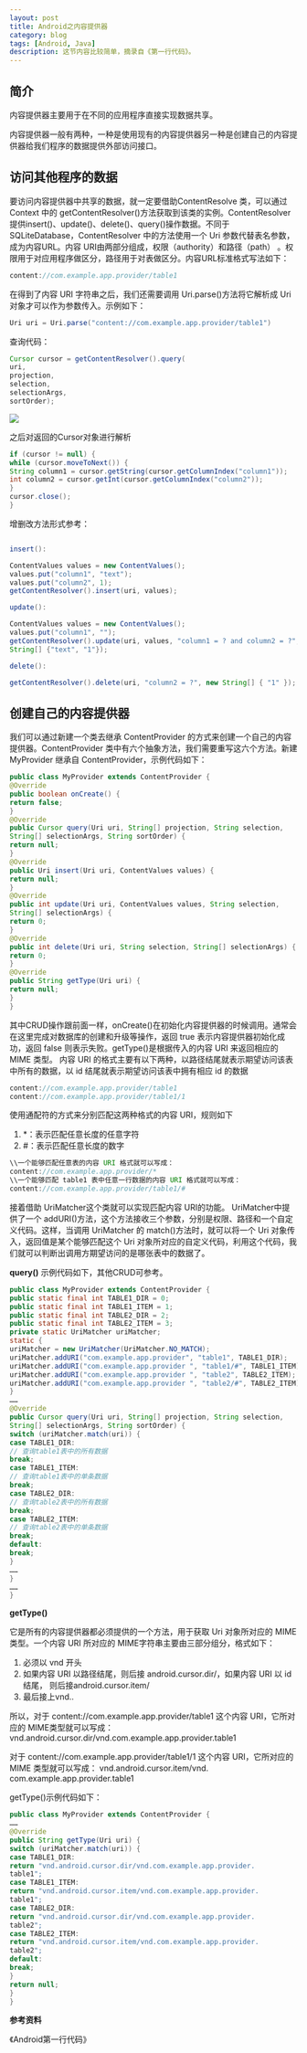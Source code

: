 ```yaml
---
layout: post
title: Android之内容提供器
category: blog
tags: [Android, Java]
description: 这节内容比较简单，摘录自《第一行代码》。
---
```



## 简介

内容提供器主要用于在不同的应用程序直接实现数据共享。

内容提供器一般有两种，一种是使用现有的内容提供器另一种是创建自己的内容提供器给我们程序的数据提供外部访问接口。

## 访问其他程序的数据

 要访问内容提供器中共享的数据，就一定要借助ContentResolve 类，可以通过 Context 中的 getContentResolver()方法获取到该类的实例。ContentResolver提供insert()、update()、delete()、query()操作数据。不同于 SQLiteDatabase，ContentResolver 中的方法使用一个 Uri 参数代替表名参数，成为内容URL。内容 URI由两部分组成，权限（authority）和路径（path） 。权限用于对应用程序做区分，路径用于对表做区分。内容URL标准格式写法如下：
 ```java
content://com.example.app.provider/table1
 ```
在得到了内容 URI 字符串之后，我们还需要调用 Uri.parse()方法将它解析成 Uri 对象才可以作为参数传入。示例如下：
```java
Uri uri = Uri.parse("content://com.example.app.provider/table1")
```

查询代码：

```java
Cursor cursor = getContentResolver().query(
uri,
projection,
selection,
selectionArgs,
sortOrder);
```
![](https://github.com/Yangtiancoder/Yangtiancoder.github.io/blob/master/assets/images/ContentProvider.png?raw=true)

之后对返回的Cursor对象进行解析

```java
if (cursor != null) {
while (cursor.moveToNext()) {
String column1 = cursor.getString(cursor.getColumnIndex("column1"));
int column2 = cursor.getInt(cursor.getColumnIndex("column2"));
}
cursor.close();
}
```

增删改方法形式参考：

```java

insert():

ContentValues values = new ContentValues();
values.put("column1", "text");
values.put("column2", 1);
getContentResolver().insert(uri, values);

update():

ContentValues values = new ContentValues();
values.put("column1", "");
getContentResolver().update(uri, values, "column1 = ? and column2 = ?", new
String[] {"text", "1"});

delete():

getContentResolver().delete(uri, "column2 = ?", new String[] { "1" });
```

## 创建自己的内容提供器

我们可以通过新建一个类去继承 ContentProvider 的方式来创建一个自己的内容提供器。ContentProvider 类中有六个抽象方法，我们需要重写这六个方法。新建 MyProvider 继承自 ContentProvider，示例代码如下：
```java
public class MyProvider extends ContentProvider {
@Override
public boolean onCreate() {
return false;
}
@Override
public Cursor query(Uri uri, String[] projection, String selection,
String[] selectionArgs, String sortOrder) {
return null;
}
@Override
public Uri insert(Uri uri, ContentValues values) {
return null;
}
@Override
public int update(Uri uri, ContentValues values, String selection,
String[] selectionArgs) {
return 0;
}
@Override
public int delete(Uri uri, String selection, String[] selectionArgs) {
return 0;
}
@Override
public String getType(Uri uri) {
return null;
}
}
```

其中CRUD操作跟前面一样，onCreate()在初始化内容提供器的时候调用。通常会在这里完成对数据库的创建和升级等操作，返回 true 表示内容提供器初始化成功，返回 false 则表示失败。getType()是根据传入的内容 URI 来返回相应的 MIME 类型。
内容 URI 的格式主要有以下两种，以路径结尾就表示期望访问该表中所有的数据，以 id 结尾就表示期望访问该表中拥有相应 id 的数据

```java
content://com.example.app.provider/table1
content://com.example.app.provider/table1/1
```

使用通配符的方式来分别匹配这两种格式的内容 URI，规则如下
1. *：表示匹配任意长度的任意字符
2. #：表示匹配任意长度的数字

```java
\\一个能够匹配任意表的内容 URI 格式就可以写成：
content://com.example.app.provider/*
\\一个能够匹配 table1 表中任意一行数据的内容 URI 格式就可以写成：
content://com.example.app.provider/table1/#
```

接着借助 UriMatcher这个类就可以实现匹配内容 URI的功能。 UriMatcher中提供了一个 addURI()方法，这个方法接收三个参数，分别是权限、路径和一个自定义代码。这样，当调用 UriMatcher 的 match()方法时，就可以将一个 Uri 对象传入，返回值是某个能够匹配这个 Uri 对象所对应的自定义代码，利用这个代码，我们就可以判断出调用方期望访问的是哪张表中的数据了。

**query()**
示例代码如下，其他CRUD可参考。
```java
public class MyProvider extends ContentProvider {
public static final int TABLE1_DIR = 0;
public static final int TABLE1_ITEM = 1;
public static final int TABLE2_DIR = 2;
public static final int TABLE2_ITEM = 3;
private static UriMatcher uriMatcher;
static {
uriMatcher = new UriMatcher(UriMatcher.NO_MATCH);
uriMatcher.addURI("com.example.app.provider", "table1", TABLE1_DIR);
uriMatcher.addURI("com.example.app.provider ", "table1/#", TABLE1_ITEM);
uriMatcher.addURI("com.example.app.provider ", "table2", TABLE2_ITEM);
uriMatcher.addURI("com.example.app.provider ", "table2/#", TABLE2_ITEM);
}
……
@Override
public Cursor query(Uri uri, String[] projection, String selection,
String[] selectionArgs, String sortOrder) {
switch (uriMatcher.match(uri)) {
case TABLE1_DIR:
// 查询table1表中的所有数据
break;
case TABLE1_ITEM:
// 查询table1表中的单条数据
break;
case TABLE2_DIR:
// 查询table2表中的所有数据
break;
case TABLE2_ITEM:
// 查询table2表中的单条数据
break;
default:
break;
}
……
}
……
}
```

**getType()**

它是所有的内容提供器都必须提供的一个方法，用于获取 Uri 对象所对应的 MIME 类型。一个内容 URI 所对应的 MIME字符串主要由三部分组分，格式如下：

 1. 必须以 vnd 开头
 2. 如果内容 URI 以路径结尾，则后接 android.cursor.dir/，如果内容 URI 以 id 结尾，
    则后接android.cursor.item/
 3. 最后接上vnd.<authority>.<path>

所以，对于 content://com.example.app.provider/table1 这个内容 URI，它所对应的 MIME类型就可以写成：
vnd.android.cursor.dir/vnd.com.example.app.provider.table1

对于 content://com.example.app.provider/table1/1 这个内容 URI，它所对应的 MIME 类型就可以写成：
vnd.android.cursor.item/vnd. com.example.app.provider.table1

getType()示例代码如下：

```java
public class MyProvider extends ContentProvider {
……
@Override
public String getType(Uri uri) {
switch (uriMatcher.match(uri)) {
case TABLE1_DIR:
return "vnd.android.cursor.dir/vnd.com.example.app.provider.
table1";
case TABLE1_ITEM:
return "vnd.android.cursor.item/vnd.com.example.app.provider.
table1";
case TABLE2_DIR:
return "vnd.android.cursor.dir/vnd.com.example.app.provider.
table2";
case TABLE2_ITEM:
return "vnd.android.cursor.item/vnd.com.example.app.provider.
table2";
default:
break;
}
return null;
}
}
```

**参考资料**

《Android第一行代码》


